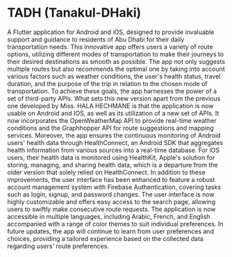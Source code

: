 # TADH (Tanakul-DHaki)

A Flutter application for Android and iOS, designed to provide invaluable support and guidance to residents of Abu Dhabi for their daily transportation needs. This innovative app offers users a variety of route options, utilizing different modes of transportation to make their journeys to their desired destinations as smooth as possible. The app not only suggests multiple routes but also recommends the optimal one by taking into account various factors such as weather conditions, the user's health status, travel duration, and the purpose of the trip in relation to the chosen mode of transportation. To achieve these goals, the app harnesses the power of a set of third-party APIs. What sets this new version apart from the previous one developed by Miss. HALA HECHMANE is that the application is now usable on Android and IOS, as well as its utilization of a new set of APIs. It now incorporates the OpenWeatherMap API to provide real-time weather conditions and the Graphhopper API for route suggestions and mapping services. Moreover, the app ensures the continuous monitoring of Android users' health data through HealthConnect, an Android SDK that aggregates health information from various sources into a real-time database. For iOS users, their health data is monitored using HealthKit, Apple's solution for storing, managing, and sharing health data, which is a departure from the older version that solely relied on HealthConnect. In addition to these improvements, the user interface has been enhanced to feature a robust account management system with Firebase Authentication, covering tasks such as login, signup, and password changes. The user interface is now highly customizable and offers easy access to the search page, allowing users to swiftly make consecutive route requests. The application is now accessible in multiple languages, including Arabic, French, and English accompanied with a range of color themes to suit individual preferences. In future updates, the app will continue to learn from user preferences and choices, providing a tailored experience based on the collected data regarding users' route preferences.
